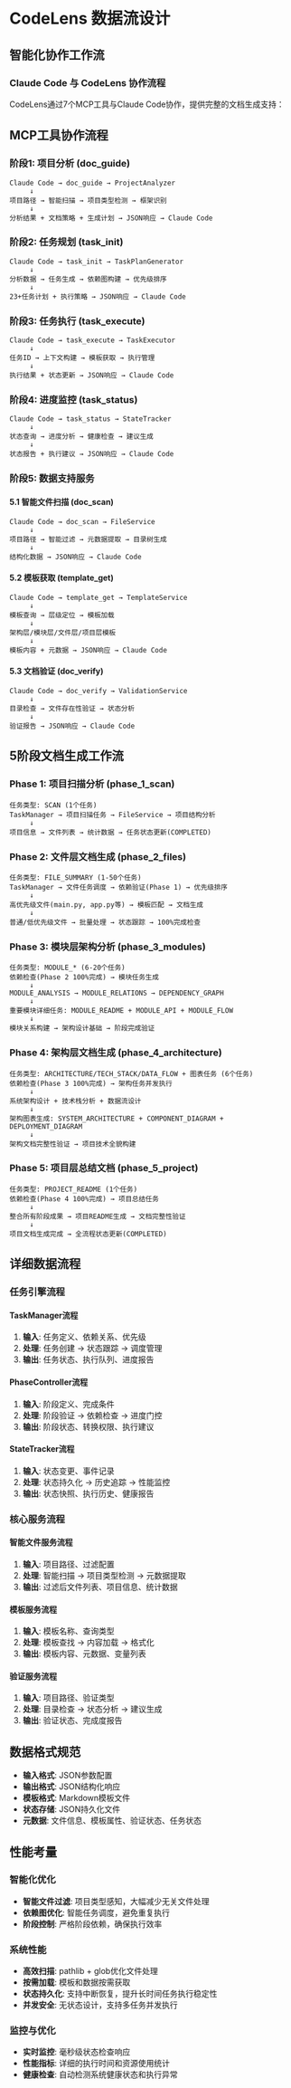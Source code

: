# CodeLens 数据流设计

## 智能化协作工作流

### Claude Code 与 CodeLens 协作流程
CodeLens通过7个MCP工具与Claude Code协作，提供完整的文档生成支持：

## MCP工具协作流程

### 阶段1: 项目分析 (doc_guide)
```
Claude Code → doc_guide → ProjectAnalyzer
     ↓
项目路径 → 智能扫描 → 项目类型检测 → 框架识别
     ↓
分析结果 + 文档策略 + 生成计划 → JSON响应 → Claude Code
```

### 阶段2: 任务规划 (task_init)
```
Claude Code → task_init → TaskPlanGenerator
     ↓
分析数据 → 任务生成 → 依赖图构建 → 优先级排序
     ↓
23+任务计划 + 执行策略 → JSON响应 → Claude Code
```

### 阶段3: 任务执行 (task_execute)
```
Claude Code → task_execute → TaskExecutor
     ↓
任务ID → 上下文构建 → 模板获取 → 执行管理
     ↓
执行结果 + 状态更新 → JSON响应 → Claude Code
```

### 阶段4: 进度监控 (task_status)
```
Claude Code → task_status → StateTracker
     ↓
状态查询 → 进度分析 → 健康检查 → 建议生成
     ↓
状态报告 + 执行建议 → JSON响应 → Claude Code
```

### 阶段5: 数据支持服务

#### 5.1 智能文件扫描 (doc_scan)
```
Claude Code → doc_scan → FileService
     ↓
项目路径 → 智能过滤 → 元数据提取 → 目录树生成
     ↓
结构化数据 → JSON响应 → Claude Code
```

#### 5.2 模板获取 (template_get)
```
Claude Code → template_get → TemplateService
     ↓
模板查询 → 层级定位 → 模板加载
     ↓ 
架构层/模块层/文件层/项目层模板
     ↓
模板内容 + 元数据 → JSON响应 → Claude Code
```

#### 5.3 文档验证 (doc_verify)
```
Claude Code → doc_verify → ValidationService
     ↓
目录检查 → 文件存在性验证 → 状态分析
     ↓
验证报告 → JSON响应 → Claude Code
```

## 5阶段文档生成工作流

### Phase 1: 项目扫描分析 (phase_1_scan)
```
任务类型: SCAN (1个任务)
TaskManager → 项目扫描任务 → FileService → 项目结构分析
     ↓
项目信息 → 文件列表 → 统计数据 → 任务状态更新(COMPLETED)
```

### Phase 2: 文件层文档生成 (phase_2_files)  
```
任务类型: FILE_SUMMARY (1-50个任务)
TaskManager → 文件任务调度 → 依赖验证(Phase 1) → 优先级排序
     ↓
高优先级文件(main.py, app.py等) → 模板匹配 → 文档生成
     ↓
普通/低优先级文件 → 批量处理 → 状态跟踪 → 100%完成检查
```

### Phase 3: 模块层架构分析 (phase_3_modules)
```
任务类型: MODULE_* (6-20个任务)  
依赖检查(Phase 2 100%完成) → 模块任务生成
     ↓
MODULE_ANALYSIS → MODULE_RELATIONS → DEPENDENCY_GRAPH
     ↓
重要模块详细任务: MODULE_README + MODULE_API + MODULE_FLOW
     ↓
模块关系构建 → 架构设计基础 → 阶段完成验证
```

### Phase 4: 架构层文档生成 (phase_4_architecture)
```
任务类型: ARCHITECTURE/TECH_STACK/DATA_FLOW + 图表任务 (6个任务)
依赖检查(Phase 3 100%完成) → 架构任务并发执行
     ↓
系统架构设计 + 技术栈分析 + 数据流设计
     ↓
架构图表生成: SYSTEM_ARCHITECTURE + COMPONENT_DIAGRAM + DEPLOYMENT_DIAGRAM  
     ↓
架构文档完整性验证 → 项目技术全貌构建
```

### Phase 5: 项目层总结文档 (phase_5_project)
```
任务类型: PROJECT_README (1个任务)
依赖检查(Phase 4 100%完成) → 项目总结任务
     ↓
整合所有阶段成果 → 项目README生成 → 文档完整性验证
     ↓
项目文档生成完成 → 全流程状态更新(COMPLETED)
```

## 详细数据流程

### 任务引擎流程

#### TaskManager流程
1. **输入**: 任务定义、依赖关系、优先级
2. **处理**: 任务创建 → 状态跟踪 → 调度管理
3. **输出**: 任务状态、执行队列、进度报告

#### PhaseController流程
1. **输入**: 阶段定义、完成条件
2. **处理**: 阶段验证 → 依赖检查 → 进度门控
3. **输出**: 阶段状态、转换权限、执行建议

#### StateTracker流程
1. **输入**: 状态变更、事件记录
2. **处理**: 状态持久化 → 历史追踪 → 性能监控
3. **输出**: 状态快照、执行历史、健康报告

### 核心服务流程

#### 智能文件服务流程
1. **输入**: 项目路径、过滤配置
2. **处理**: 智能扫描 → 项目类型检测 → 元数据提取
3. **输出**: 过滤后文件列表、项目信息、统计数据

#### 模板服务流程
1. **输入**: 模板名称、查询类型
2. **处理**: 模板查找 → 内容加载 → 格式化
3. **输出**: 模板内容、元数据、变量列表

#### 验证服务流程
1. **输入**: 项目路径、验证类型
2. **处理**: 目录检查 → 状态分析 → 建议生成
3. **输出**: 验证状态、完成度报告

## 数据格式规范
- **输入格式**: JSON参数配置
- **输出格式**: JSON结构化响应
- **模板格式**: Markdown模板文件
- **状态存储**: JSON持久化文件
- **元数据**: 文件信息、模板属性、验证状态、任务状态

## 性能考量

### 智能化优化
- **智能文件过滤**: 项目类型感知，大幅减少无关文件处理
- **依赖图优化**: 智能任务调度，避免重复执行
- **阶段控制**: 严格阶段依赖，确保执行效率

### 系统性能
- **高效扫描**: pathlib + glob优化文件处理
- **按需加载**: 模板和数据按需获取  
- **状态持久化**: 支持中断恢复，提升长时间任务执行稳定性
- **并发安全**: 无状态设计，支持多任务并发执行

### 监控与优化
- **实时监控**: 毫秒级状态检查响应
- **性能指标**: 详细的执行时间和资源使用统计
- **健康检查**: 自动检测系统健康状态和执行异常